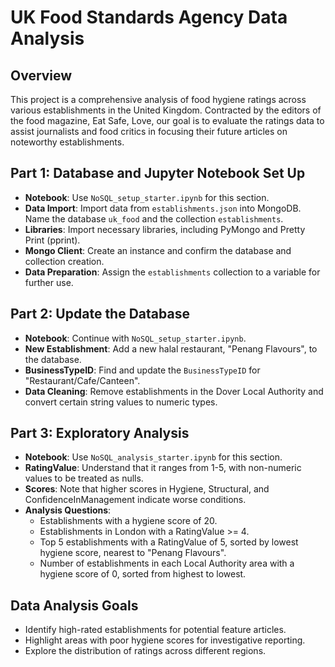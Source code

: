 # UK Food Standards Agency Data Analysis

## Overview
This project is a comprehensive analysis of food hygiene ratings across various establishments in the United Kingdom. Contracted by the editors of the food magazine, Eat Safe, Love, our goal is to evaluate the ratings data to assist journalists and food critics in focusing their future articles on noteworthy establishments.

## Part 1: Database and Jupyter Notebook Set Up
- **Notebook**: Use `NoSQL_setup_starter.ipynb` for this section.
- **Data Import**: Import data from `establishments.json` into MongoDB. Name the database `uk_food` and the collection `establishments`.
- **Libraries**: Import necessary libraries, including PyMongo and Pretty Print (pprint).
- **Mongo Client**: Create an instance and confirm the database and collection creation.
- **Data Preparation**: Assign the `establishments` collection to a variable for further use.

## Part 2: Update the Database
- **Notebook**: Continue with `NoSQL_setup_starter.ipynb`.
- **New Establishment**: Add a new halal restaurant, "Penang Flavours", to the database.
- **BusinessTypeID**: Find and update the `BusinessTypeID` for "Restaurant/Cafe/Canteen".
- **Data Cleaning**: Remove establishments in the Dover Local Authority and convert certain string values to numeric types.

## Part 3: Exploratory Analysis
- **Notebook**: Use `NoSQL_analysis_starter.ipynb` for this section.
- **RatingValue**: Understand that it ranges from 1-5, with non-numeric values to be treated as nulls.
- **Scores**: Note that higher scores in Hygiene, Structural, and ConfidenceInManagement indicate worse conditions.
- **Analysis Questions**:
  - Establishments with a hygiene score of 20.
  - Establishments in London with a RatingValue >= 4.
  - Top 5 establishments with a RatingValue of 5, sorted by lowest hygiene score, nearest to "Penang Flavours".
  - Number of establishments in each Local Authority area with a hygiene score of 0, sorted from highest to lowest.

## Data Analysis Goals
- Identify high-rated establishments for potential feature articles.
- Highlight areas with poor hygiene scores for investigative reporting.
- Explore the distribution of ratings across different regions.
